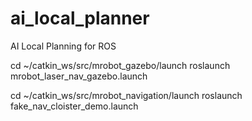 # ai_local_planner
AI Local Planning for ROS

cd ~/catkin_ws/src/mrobot_gazebo/launch
roslaunch mrobot_laser_nav_gazebo.launch

cd ~/catkin_ws/src/mrobot_navigation/launch
roslaunch fake_nav_cloister_demo.launch